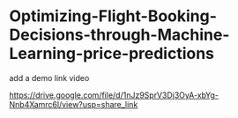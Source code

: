 # Optimizing-Flight-Booking-Decisions-through-Machine-Learning-price-predictions

add a demo link video

https://drive.google.com/file/d/1nJz9SprV3Dj3OyA-xbYg-Nnb4Xamrc6l/view?usp=share_link
